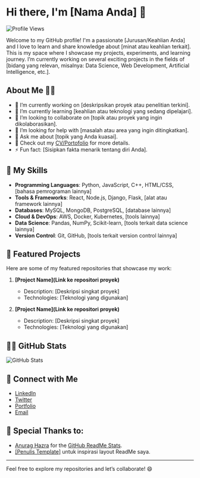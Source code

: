# Hi there, I'm [Nama Anda] 👋

![Profile Views](https://komarev.com/ghpvc/?username=USERNAME&color=brightgreen)

Welcome to my GitHub profile! I'm a passionate [Jurusan/Keahlian Anda] and I love to learn and share knowledge about [minat atau keahlian terkait]. This is my space where I showcase my projects, experiments, and learning journey. I’m currently working on several exciting projects in the fields of [bidang yang relevan, misalnya: Data Science, Web Development, Artificial Intelligence, etc.].

## About Me 👨‍💻

- 🔭 I’m currently working on [deskripsikan proyek atau penelitian terkini].
- 🌱 I’m currently learning [keahlian atau teknologi yang sedang dipelajari].
- 👯 I’m looking to collaborate on [topik atau proyek yang ingin dikolaborasikan].
- 🤔 I’m looking for help with [masalah atau area yang ingin ditingkatkan].
- 💬 Ask me about [topik yang Anda kuasai].
- 📄 Check out my [CV/Portofolio](link-ke-cv-anda) for more details.
- ⚡ Fun fact: [Sisipkan fakta menarik tentang diri Anda].

## 🚀 My Skills

- **Programming Languages**: Python, JavaScript, C++, HTML/CSS, [bahasa pemrograman lainnya]
- **Tools & Frameworks**: React, Node.js, Django, Flask, [alat atau framework lainnya]
- **Databases**: MySQL, MongoDB, PostgreSQL, [database lainnya]
- **Cloud & DevOps**: AWS, Docker, Kubernetes, [tools lainnya]
- **Data Science**: Pandas, NumPy, Scikit-learn, [tools terkait data science lainnya]
- **Version Control**: Git, GitHub, [tools terkait version control lainnya]

## 📂 Featured Projects

Here are some of my featured repositories that showcase my work:

1. **[Project Name](Link ke repositori proyek)**
   - Description: [Deskripsi singkat proyek]
   - Technologies: [Teknologi yang digunakan]
   
2. **[Project Name](Link ke repositori proyek)**
   - Description: [Deskripsi singkat proyek]
   - Technologies: [Teknologi yang digunakan]

## 🧑‍💻 GitHub Stats

![GitHub Stats](https://github-readme-stats.vercel.app/api?username=USERNAME&show_icons=true&count_private=true&hide=prs&theme=radical)

## 🔗 Connect with Me

- [LinkedIn](link-LinkedIn)
- [Twitter](link-Twitter)
- [Portfolio](link-portofolio-anda)
- [Email](mailto:email-anda)

## 🎨 Special Thanks to:

- [Anurag Hazra](https://github.com/anuraghazra) for the [GitHub ReadMe Stats](https://github.com/anuraghazra/github-readme-stats).
- [[Penulis Template]](tautan-penulis-template) untuk inspirasi layout ReadMe saya.

---

Feel free to explore my repositories and let’s collaborate! 😄
